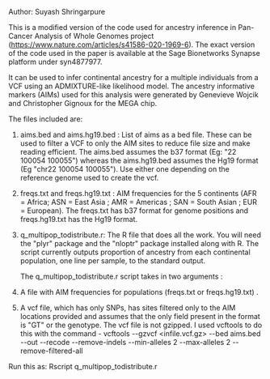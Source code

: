 Author: Suyash Shringarpure

This is a modified version of the code used for ancestry inference in Pan-Cancer Analysis of Whole Genomes project (https://www.nature.com/articles/s41586-020-1969-6). The exact version of the code used in the paper is available at the Sage Bionetworks Synapse platform under syn4877977.

It can be used to infer continental ancestry for a multiple individuals from a VCF using an ADMIXTURE-like likelihood model. The ancestry informative markers (AIMs) used for this analysis were generated by Genevieve Wojcik and Christopher Gignoux for the MEGA chip.

The files included are:
1) aims.bed and aims.hg19.bed : List of aims as a bed file. These can be used to filter a VCF to only the AIM sites to reduce file size and make reading efficient. The aims.bed assumes the b37 format (Eg: "22 100054 100055") whereas the aims.hg19.bed assumes the Hg19 format (Eg "chr22 100054 100055"). Use either one depending on the reference genome used to create the vcf.

2) freqs.txt and freqs.hg19.txt : AIM frequencies for the 5 continents (AFR = Africa; ASN = East Asia ; AMR = Americas ; SAN = South Asian ; EUR = European). The freqs.txt has b37 format for genome positions and freqs.hg19.txt has the Hg19 format.

3) q_multipop_todistribute.r:  The R file that does all the work. You will need the "plyr" package and the "nloptr" package installed along with R. The script currently outputs proportion of ancestry from each continental population, one line per sample, to the standard output.

	The q_multipop_todistribute.r script takes in two arguments :
1) A file with AIM frequencies for populations (freqs.txt or freqs.hg19.txt) .
2) A vcf file, which has only SNPs, has sites filtered only to the AIM locations provided  and assumes that the only field present in the format is "GT" or the genotype. The vcf file is not gzipped. I used vcftools to do this with the command - vcftools --gzvcf <infile.vcf.gz> --bed aims.bed --out <outfile> --recode --remove-indels --min-alleles 2 --max-alleles 2 --remove-filtered-all

Run this as: Rscript q_multipop_todistribute.r <frequencyfile> <vcffile>


